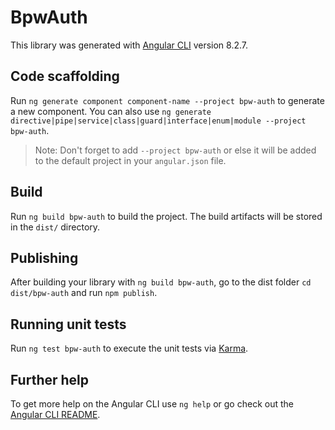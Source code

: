# BpwAuth

This library was generated with [Angular CLI](https://github.com/angular/angular-cli) version 8.2.7.

## Code scaffolding

Run `ng generate component component-name --project bpw-auth` to generate a new component. You can also use `ng generate directive|pipe|service|class|guard|interface|enum|module --project bpw-auth`.
> Note: Don't forget to add `--project bpw-auth` or else it will be added to the default project in your `angular.json` file. 

## Build

Run `ng build bpw-auth` to build the project. The build artifacts will be stored in the `dist/` directory.

## Publishing

After building your library with `ng build bpw-auth`, go to the dist folder `cd dist/bpw-auth` and run `npm publish`.

## Running unit tests

Run `ng test bpw-auth` to execute the unit tests via [Karma](https://karma-runner.github.io).

## Further help

To get more help on the Angular CLI use `ng help` or go check out the [Angular CLI README](https://github.com/angular/angular-cli/blob/master/README.md).
